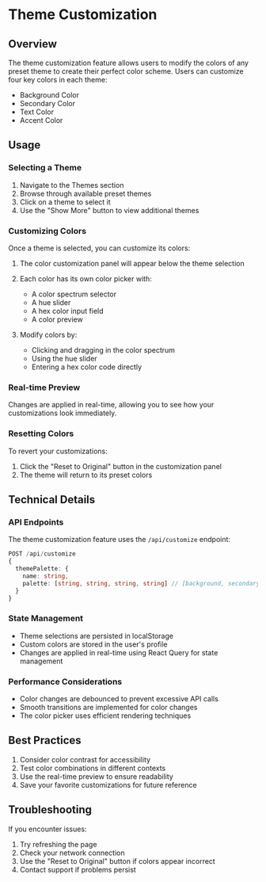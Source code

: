 # Theme Customization

## Overview

The theme customization feature allows users to modify the colors of any preset theme to create their perfect color scheme. Users can customize four key colors in each theme:

- Background Color
- Secondary Color
- Text Color
- Accent Color

## Usage

### Selecting a Theme

1. Navigate to the Themes section
2. Browse through available preset themes
3. Click on a theme to select it
4. Use the "Show More" button to view additional themes

### Customizing Colors

Once a theme is selected, you can customize its colors:

1. The color customization panel will appear below the theme selection
2. Each color has its own color picker with:

   - A color spectrum selector
   - A hue slider
   - A hex color input field
   - A color preview

3. Modify colors by:
   - Clicking and dragging in the color spectrum
   - Using the hue slider
   - Entering a hex color code directly

### Real-time Preview

Changes are applied in real-time, allowing you to see how your customizations look immediately.

### Resetting Colors

To revert your customizations:

1. Click the "Reset to Original" button in the customization panel
2. The theme will return to its preset colors

## Technical Details

### API Endpoints

The theme customization feature uses the `/api/customize` endpoint:

```typescript
POST /api/customize
{
  themePalette: {
    name: string,
    palette: [string, string, string, string] // [background, secondary, text, accent]
  }
}
```

### State Management

- Theme selections are persisted in localStorage
- Custom colors are stored in the user's profile
- Changes are applied in real-time using React Query for state management

### Performance Considerations

- Color changes are debounced to prevent excessive API calls
- Smooth transitions are implemented for color changes
- The color picker uses efficient rendering techniques

## Best Practices

1. Consider color contrast for accessibility
2. Test color combinations in different contexts
3. Use the real-time preview to ensure readability
4. Save your favorite customizations for future reference

## Troubleshooting

If you encounter issues:

1. Try refreshing the page
2. Check your network connection
3. Use the "Reset to Original" button if colors appear incorrect
4. Contact support if problems persist
